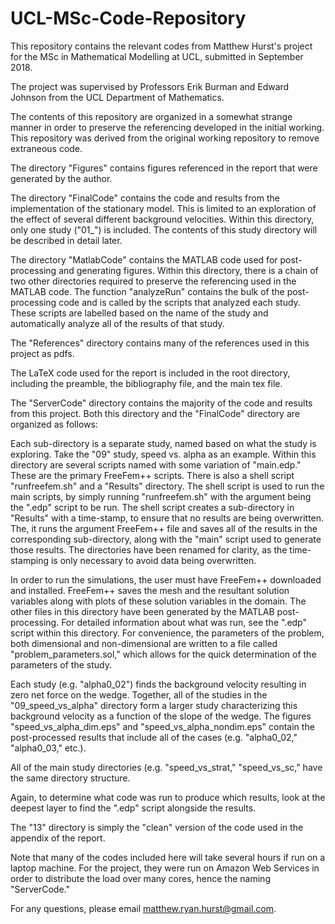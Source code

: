 # UCL-MSc-Code-Repository

This repository contains the relevant codes from Matthew Hurst's project for the MSc in Mathematical Modelling at UCL, submitted in September 2018.

The project was supervised by Professors Erik Burman and Edward Johnson from the UCL Department of Mathematics.

The contents of this repository are organized in a somewhat strange manner in order to preserve the referencing developed in the initial working. This repository was derived from the original working repository to remove extraneous code.

The directory "Figures" contains figures referenced in the report that were generated by the author.

The directory "FinalCode" contains the code and results from the implementation of the stationary model. This is limited to an exploration of the effect of several different background velocities. Within this directory, only one study ("01_") is included. The contents of this study directory will be described in detail later.

The directory "MatlabCode" contains the MATLAB code used for post-processing and generating figures. Within this directory, there is a chain of two other directories required to preserve the referencing used in the MATLAB code. The function "analyzeRun" contains the bulk of the post-processing code and is called by the scripts that analyzed each study. These scripts are labelled based on the name of the study and automatically analyze all of the results of that study.

The "References" directory contains many of the references used in this project as pdfs.

The LaTeX code used for the report is included in the root directory, including the preamble, the bibliography file, and the main tex file.

The "ServerCode" directory contains the majority of the code and results from this project. Both this directory and the "FinalCode" directory are organized as follows:

Each sub-directory is a separate study, named based on what the study is exploring. Take the "09" study, speed vs. alpha as an example. Within this directory are several scripts named with some variation of "main.edp." These are the primary FreeFem++ scripts. There is also a shell script "runfreefem.sh" and a "Results" directory. The shell script is used to run the main scripts, by simply running "runfreefem.sh" with the argument being the ".edp" script to be run. The shell script creates a sub-directory in "Results" with a time-stamp, to ensure that no results are being overwritten. The, it runs the argument FreeFem++ file and saves all of the results in the corresponding sub-directory, along with the "main" script used to generate those results. The directories have been renamed for clarity, as the time-stamping is only necessary to avoid data being overwritten.

In order to run the simulations, the user must have FreeFem++ downloaded and installed. FreeFem++ saves the mesh and the resultant solution variables along with plots of these solution variables in the domain. The other files in this directory have been generated by the MATLAB post-processing. For detailed information about what was run, see the ".edp" script within this directory. For convenience, the parameters of the problem, both dimensional and non-dimensional are written to a file called "problem_parameters.sol," which allows for the quick determination of the parameters of the study.

Each study (e.g. "alpha0_02") finds the background velocity resulting in zero net force on the wedge. Together, all of the studies in the "09_speed_vs_alpha" directory form a larger study characterizing this background velocity as a function of the slope of the wedge. The figures "speed_vs_alpha_dim.eps" and "speed_vs_alpha_nondim.eps" contain the post-processed results that include all of the cases (e.g. "alpha0_02," "alpha0_03," etc.).

All of the main study directories (e.g. "speed_vs_strat," "speed_vs_sc," have the same directory structure.

Again, to determine what code was run to produce which results, look at the deepest layer to find the ".edp" script alongside the results.

The "13" directory is simply the "clean" version of the code used in the appendix of the report.

Note that many of the codes included here will take several hours if run on a laptop machine. For the project, they were run on Amazon Web Services in order to distribute the load over many cores, hence the naming "ServerCode."

For any questions, please email matthew.ryan.hurst@gmail.com.